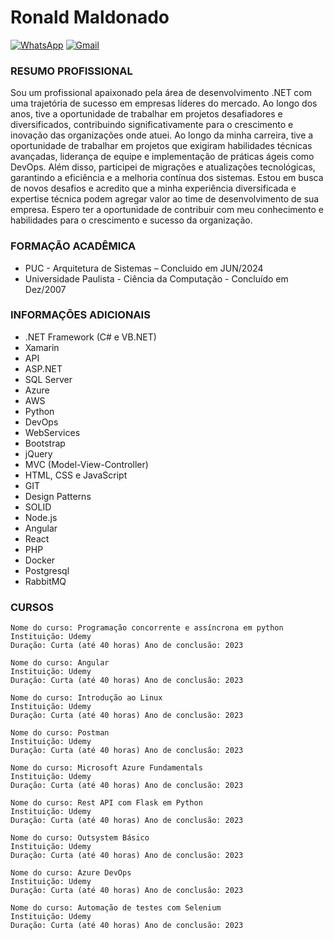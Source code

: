 # Ronald Maldonado
[![WhatsApp](https://img.shields.io/badge/WhatsApp-25D366?style=for-the-badge&logo=whatsapp&logoColor=white)](https://wa.me/55+11+984103112)
[![Gmail](https://img.shields.io/badge/Gmail-333333?style=for-the-badge&logo=gmail&logoColor=red)](mailto:web.maldonado@gmail.com)


### RESUMO PROFISSIONAL
Sou um profissional apaixonado pela área de desenvolvimento .NET com uma trajetória de sucesso em empresas líderes do mercado. Ao longo dos anos, tive a oportunidade de trabalhar em projetos desafiadores e diversificados, contribuindo significativamente para o crescimento e inovação das organizações onde atuei. Ao longo da minha carreira, tive a oportunidade de trabalhar em projetos que exigiram habilidades técnicas avançadas, liderança de equipe e implementação de práticas ágeis como DevOps. Além disso, participei de migrações e atualizações tecnológicas, garantindo a eficiência e a melhoria contínua dos sistemas. 
Estou em busca de novos desafios e acredito que a minha experiência diversificada e expertise técnica podem agregar valor ao time de desenvolvimento de sua empresa. Espero ter a oportunidade de contribuir com meu conhecimento e habilidades para o crescimento e sucesso da organização.


### FORMAÇÃO ACADÊMICA
- PUC - Arquitetura de Sistemas – Concluido em JUN/2024
- Universidade Paulista - Ciência da Computação - Concluído em Dez/2007

### INFORMAÇÕES ADICIONAIS
- .NET Framework (C# e VB.NET) 
- Xamarin 
- ΑΡΙ 
- ASP.NET 
- SQL Server 
- Azure 
- AWS 
- Python 
- DevOps 
- WebServices 
- Bootstrap 
- jQuery 
- MVC (Model-View-Controller) 
- HTML, CSS e JavaScript 
- GIT 
- Design Patterns 
- SOLID 
- Node.js 
- Angular 
- React 
- PHP 
- Docker 
- Postgresql 
- RabbitMQ 

### CURSOS

```
Nome do curso: Programação concorrente e assíncrona em python 
Instituição: Udemy 
Duração: Curta (até 40 horas) Ano de conclusão: 2023 
```
```
Nome do curso: Angular 
Instituição: Udemy 
Duração: Curta (até 40 horas) Ano de conclusão: 2023 
```
```
Nome do curso: Introdução ao Linux 
Instituição: Udemy 
Duração: Curta (até 40 horas) Ano de conclusão: 2023 
```
```
Nome do curso: Postman 
Instituição: Udemy 
Duração: Curta (até 40 horas) Ano de conclusão: 2023
```
```
Nome do curso: Microsoft Azure Fundamentals 
Instituição: Udemy 
Duração: Curta (até 40 horas) Ano de conclusão: 2023
```
```
Nome do curso: Rest API com Flask em Python
Instituição: Udemy 
Duração: Curta (até 40 horas) Ano de conclusão: 2023 
```
```
Nome do curso: Outsystem Básico 
Instituição: Udemy 
Duração: Curta (até 40 horas) Ano de conclusão: 2023  
```
```
Nome do curso: Azure DevOps 
Instituição: Udemy 
Duração: Curta (até 40 horas) Ano de conclusão: 2023  
```
```
Nome do curso: Automação de testes com Selenium 
Instituição: Udemy 
Duração: Curta (até 40 horas) Ano de conclusão: 2023  
```